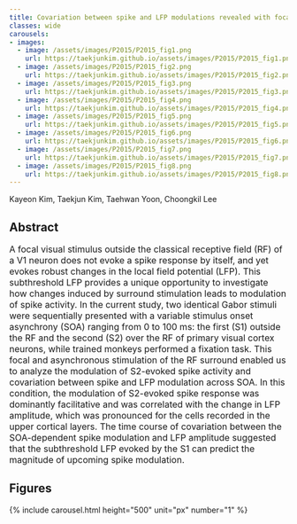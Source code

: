 ```yaml
---
title: Covariation between spike and LFP modulations revealed with focal and asynchronous stimulation of receptive field surround in monkey primary visual cortex
classes: wide
carousels:
- images: 
  - image: /assets/images/P2015/P2015_fig1.png
    url: https://taekjunkim.github.io/assets/images/P2015/P2015_fig1.png
  - image: /assets/images/P2015/P2015_fig2.png
    url: https://taekjunkim.github.io/assets/images/P2015/P2015_fig2.png
  - image: /assets/images/P2015/P2015_fig3.png
    url: https://taekjunkim.github.io/assets/images/P2015/P2015_fig3.png
  - image: /assets/images/P2015/P2015_fig4.png
    url: https://taekjunkim.github.io/assets/images/P2015/P2015_fig4.png
  - image: /assets/images/P2015/P2015_fig5.png
    url: https://taekjunkim.github.io/assets/images/P2015/P2015_fig5.png
  - image: /assets/images/P2015/P2015_fig6.png
    url: https://taekjunkim.github.io/assets/images/P2015/P2015_fig6.png    
  - image: /assets/images/P2015/P2015_fig7.png
    url: https://taekjunkim.github.io/assets/images/P2015/P2015_fig7.png    
  - image: /assets/images/P2015/P2015_fig8.png
    url: https://taekjunkim.github.io/assets/images/P2015/P2015_fig8.png        
---
```


Kayeon Kim, Taekjun Kim, Taehwan Yoon, Choongkil Lee


## Abstract
<Font size = "3"> A focal visual stimulus outside the classical receptive field (RF) of a V1 neuron does not evoke a spike response by itself, and yet evokes robust changes in the local field potential (LFP). This subthreshold LFP provides a unique opportunity to investigate how changes induced by surround stimulation leads to modulation of spike activity. In the current study, two identical Gabor stimuli were sequentially presented with a variable stimulus onset asynchrony (SOA) ranging from 0 to 100 ms: the first (S1) outside the RF and the second (S2) over the RF of primary visual cortex neurons, while trained monkeys performed a fixation task. This focal and asynchronous stimulation of the RF surround enabled us to analyze the modulation of S2-evoked spike activity and covariation between spike and LFP modulation across SOA. In this condition, the modulation of S2-evoked spike response was dominantly facilitative and was correlated with the change in LFP amplitude, which was pronounced for the cells recorded in the upper cortical layers. The time course of covariation between the SOA-dependent spike modulation and LFP amplitude suggested that the subthreshold LFP evoked by the S1 can predict the magnitude of upcoming spike modulation. </Font>

## Figures
{% include carousel.html height="500" unit="px" number="1" %}
<!--- {% include carousel.html height="500" unit="px" duration="10" number="1" %} --->


